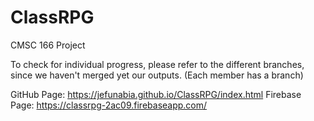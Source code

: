 # ClassRPG
CMSC 166 Project

To check for individual progress, please refer to the different branches, since we haven't merged yet our outputs.
(Each member has a branch)

GitHub Page: https://jefunabia.github.io/ClassRPG/index.html
Firebase Page: https://classrpg-2ac09.firebaseapp.com/

